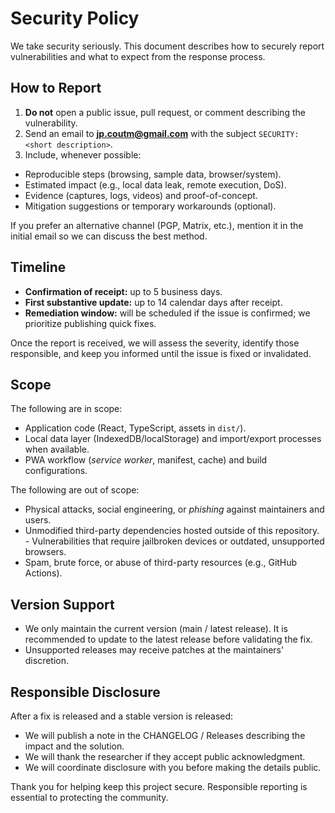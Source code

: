 # Security Policy

We take security seriously. This document describes how to securely report vulnerabilities and what to expect from the response process.

## How to Report

1. **Do not** open a public issue, pull request, or comment describing the vulnerability.
2. Send an email to **jp.coutm@gmail.com** with the subject `SECURITY: <short description>`.
3. Include, whenever possible:
- Reproducible steps (browsing, sample data, browser/system).
- Estimated impact (e.g., local data leak, remote execution, DoS).
- Evidence (captures, logs, videos) and proof-of-concept.
- Mitigation suggestions or temporary workarounds (optional).

If you prefer an alternative channel (PGP, Matrix, etc.), mention it in the initial email so we can discuss the best method.

## Timeline

- **Confirmation of receipt:** up to 5 business days.
- **First substantive update:** up to 14 calendar days after receipt.
- **Remediation window:** will be scheduled if the issue is confirmed; we prioritize publishing quick fixes.

Once the report is received, we will assess the severity, identify those responsible, and keep you informed until the issue is fixed or invalidated.

## Scope

The following are in scope:
- Application code (React, TypeScript, assets in `dist/`).
- Local data layer (IndexedDB/localStorage) and import/export processes when available.
- PWA workflow (*service worker*, manifest, cache) and build configurations.

The following are out of scope:
- Physical attacks, social engineering, or *phishing* against maintainers and users.
- Unmodified third-party dependencies hosted outside of this repository. - Vulnerabilities that require jailbroken devices or outdated, unsupported browsers.
- Spam, brute force, or abuse of third-party resources (e.g., GitHub Actions).

## Version Support

- We only maintain the current version (main / latest release). It is recommended to update to the latest release before validating the fix.
- Unsupported releases may receive patches at the maintainers' discretion.

## Responsible Disclosure

After a fix is ​​released and a stable version is released:
- We will publish a note in the CHANGELOG / Releases describing the impact and the solution.
- We will thank the researcher if they accept public acknowledgment.
- We will coordinate disclosure with you before making the details public.

Thank you for helping keep this project secure. Responsible reporting is essential to protecting the community.